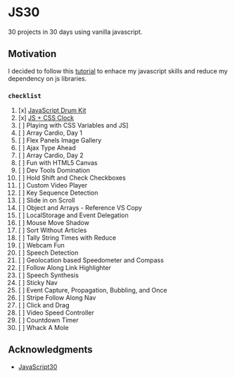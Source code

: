 # JS30

30 projects in 30 days using vanilla javascript.

## Motivation

I decided to  follow this [tutorial](https://JavaScript30.com) to enhace my javascript skills and reduce my dependency on js libraries.


### `checklist`

1. [x] [JavaScript Drum Kit](https://github.com/chinmoyDebnath/JS30/tree/master/drums)
2. [x] [JS + CSS Clock](https://github.com/chinmoyDebnath/JS30/tree/master/clock) 
3. [ ] Playing with CSS Variables and JS] 
4. [ ] Array Cardio, Day 1 
5. [ ] Flex Panels Image Gallery 
6. [ ] Ajax Type Ahead 
7. [ ] Array Cardio, Day 2 
8. [ ] Fun with HTML5 Canvas 
9. [ ] Dev Tools Domination 
10. [ ] Hold Shift and Check Checkboxes 
11. [ ] Custom Video Player 
12. [ ] Key Sequence Detection 
13. [ ] Slide in on Scroll 
14. [ ] Object and Arrays - Reference VS Copy 
15. [ ] LocalStorage and Event Delegation 
16. [ ] Mouse Move Shadow 
17. [ ] Sort Without Articles 
18. [ ] Tally String Times with Reduce 
19. [ ] Webcam Fun 
20. [ ] Speech Detection 
21. [ ] Geolocation based Speedometer and Compass 
22. [ ] Follow Along Link Highlighter 
23. [ ] Speech Synthesis 
24. [ ] Sticky Nav 
25. [ ] Event Capture, Propagation, Bubbling, and Once
26. [ ] Stripe Follow Along Nav
27. [ ] Click and Drag
28. [ ] Video Speed Controller
29. [ ] Countdown Timer
30. [ ] Whack A Mole



## Acknowledgments

* [JavaScript30](https://javascript30.com/)
